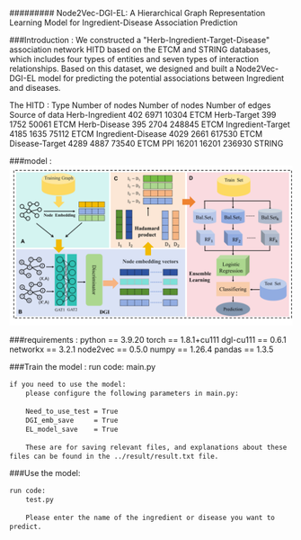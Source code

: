 
#########
Node2Vec-DGI-EL: A Hierarchical Graph Representation Learning Model for Ingredient-Disease Association Prediction


###Introduction :
We constructed a "Herb-Ingredient-Target-Disease" association network HITD based on the ETCM and STRING databases, which includes four types of entities and seven types of interaction relationships. Based on this dataset, we designed and built a Node2Vec-DGI-EL model for predicting the potential associations between Ingredient and diseases.

The HITD :
Type	Number of nodes	Number of nodes	Number of edges	Source of data
Herb-Ingredient	402	6971	10304	ETCM
Herb-Target	399	1752	50061	ETCM
Herb-Disease	395	2704	248845	ETCM
Ingredient-Target	4185	1635	75112	ETCM
Ingredient-Disease	4029	2661	617530	ETCM
Disease-Target	4289	4887	73540	ETCM
PPI	16201	16201	236930	STRING

###model :
![](img/Node2Vec-DGI-EL.jpg)

###requirements :
    python == 3.9.20
    torch ==  1.8.1+cu111
    dgl-cu111 == 0.6.1
    networkx == 3.2.1
    node2vec == 0.5.0
    numpy  == 1.26.4
    pandas == 1.3.5


###Train the model :
    run code:
        main.py

    if you need to use the model:
        please configure the following parameters in main.py:

        Need_to_use_test = True
        DGI_emb_save     = True
        EL_model_save    = True

        These are for saving relevant files, and explanations about these files can be found in the ../result/result.txt file.


###Use the model:

    run code:
        test.py

        Please enter the name of the ingredient or disease you want to predict.

